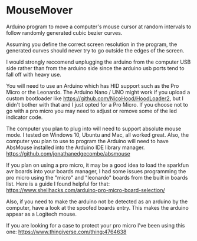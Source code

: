 # MouseMover
Arduino program to move a computer's mouse cursor at random intervals to follow randomly generated cubic bezier curves.

Assuming you define the correct screen resolution in the program, the generated curves should never try to go outside the edges of the screen.

I would strongly reccomend unplugging the arduino from the computer USB side rather than from the arduino side since the arduino usb ports tend to fall off with heavy use.

You will need to use an Arduino which has HID support such as the Pro Micro or the Leonardo.
The Arduino Nano / UNO might work if you upload a custom bootloader like https://github.com/NicoHood/HoodLoader2, but I didn't bother with that and I just opted for a Pro Micro. If you choose not to go with a pro micro you may need to adjust or remove some of the led indicator code.

The computer you plan to plug into will need to support absolute mouse mode. I tested on Windows 10, Ubuntu and Mac, all worked great. Also, the computer you plan to use to program the Arduino will need to have AbsMouse installed into the Arduino IDE library manager. https://github.com/jonathanedgecombe/absmouse

If you plan on using a pro micro, it may be a good idea to load the sparkfun avr boards into your boards manager, I had some issues programming the pro micro using the "micro" and "leonardo" boards from the built in boards list. Here is a guide I found helpful for that: https://www.shellhacks.com/arduino-pro-micro-board-selection/

Also, if you need to make the arduino not be detected as an arduino by the computer, have a look at the spoofed boards entry. This makes the arduino appear as a Logitech mouse.

If you are looking for a case to protect your pro micro I've been using this one: https://www.thingiverse.com/thing:4764638
